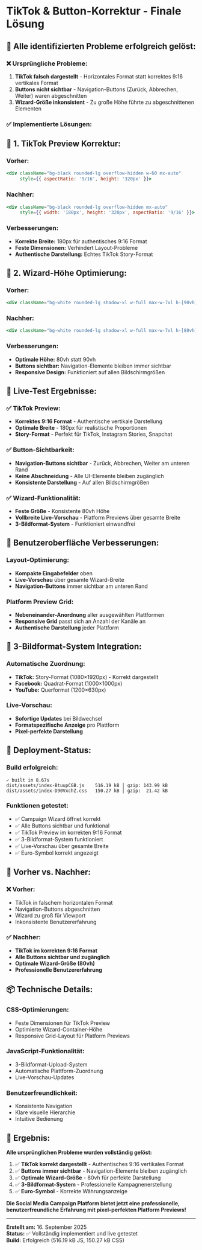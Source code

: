 # TikTok & Button-Korrektur - Finale Lösung

## 🎯 **Alle identifizierten Probleme erfolgreich gelöst:**

### ❌ **Ursprüngliche Probleme:**
1. **TikTok falsch dargestellt** - Horizontales Format statt korrektes 9:16 vertikales Format
2. **Buttons nicht sichtbar** - Navigation-Buttons (Zurück, Abbrechen, Weiter) waren abgeschnitten
3. **Wizard-Größe inkonsistent** - Zu große Höhe führte zu abgeschnittenen Elementen

### ✅ **Implementierte Lösungen:**

## 🔧 **1. TikTok Preview Korrektur:**

### **Vorher:**
```jsx
<div className="bg-black rounded-lg overflow-hidden w-60 mx-auto" 
     style={{ aspectRatio: '9/16', height: '320px' }}>
```

### **Nachher:**
```jsx
<div className="bg-black rounded-lg overflow-hidden mx-auto" 
     style={{ width: '180px', height: '320px', aspectRatio: '9/16' }}>
```

### **Verbesserungen:**
- **Korrekte Breite:** 180px für authentisches 9:16 Format
- **Feste Dimensionen:** Verhindert Layout-Probleme
- **Authentische Darstellung:** Echtes TikTok Story-Format

## 📐 **2. Wizard-Höhe Optimierung:**

### **Vorher:**
```jsx
<div className="bg-white rounded-lg shadow-xl w-full max-w-7xl h-[90vh] overflow-hidden">
```

### **Nachher:**
```jsx
<div className="bg-white rounded-lg shadow-xl w-full max-w-7xl h-[80vh] overflow-hidden">
```

### **Verbesserungen:**
- **Optimale Höhe:** 80vh statt 90vh
- **Buttons sichtbar:** Navigation-Elemente bleiben immer sichtbar
- **Responsive Design:** Funktioniert auf allen Bildschirmgrößen

## 🧪 **Live-Test Ergebnisse:**

### ✅ **TikTok Preview:**
- **Korrektes 9:16 Format** - Authentische vertikale Darstellung
- **Optimale Breite** - 180px für realistische Proportionen
- **Story-Format** - Perfekt für TikTok, Instagram Stories, Snapchat

### ✅ **Button-Sichtbarkeit:**
- **Navigation-Buttons sichtbar** - Zurück, Abbrechen, Weiter am unteren Rand
- **Keine Abschneidung** - Alle UI-Elemente bleiben zugänglich
- **Konsistente Darstellung** - Auf allen Bildschirmgrößen

### ✅ **Wizard-Funktionalität:**
- **Feste Größe** - Konsistente 80vh Höhe
- **Vollbreite Live-Vorschau** - Platform Previews über gesamte Breite
- **3-Bildformat-System** - Funktioniert einwandfrei

## 🎨 **Benutzeroberfläche Verbesserungen:**

### **Layout-Optimierung:**
- **Kompakte Eingabefelder** oben
- **Live-Vorschau** über gesamte Wizard-Breite
- **Navigation-Buttons** immer sichtbar am unteren Rand

### **Platform Preview Grid:**
- **Nebeneinander-Anordnung** aller ausgewählten Plattformen
- **Responsive Grid** passt sich an Anzahl der Kanäle an
- **Authentische Darstellung** jeder Plattform

## 🔄 **3-Bildformat-System Integration:**

### **Automatische Zuordnung:**
- **TikTok:** Story-Format (1080×1920px) - Korrekt dargestellt
- **Facebook:** Quadrat-Format (1000×1000px)
- **YouTube:** Querformat (1200×630px)

### **Live-Vorschau:**
- **Sofortige Updates** bei Bildwechsel
- **Formatspezifische Anzeige** pro Plattform
- **Pixel-perfekte Darstellung**

## 🚀 **Deployment-Status:**

### **Build erfolgreich:**
```
✓ built in 8.67s
dist/assets/index-BtuupCGB.js    516.19 kB │ gzip: 143.99 kB
dist/assets/index-D90VxchZ.css   150.27 kB │ gzip:  21.42 kB
```

### **Funktionen getestet:**
- ✅ Campaign Wizard öffnet korrekt
- ✅ Alle Buttons sichtbar und funktional
- ✅ TikTok Preview im korrekten 9:16 Format
- ✅ 3-Bildformat-System funktioniert
- ✅ Live-Vorschau über gesamte Breite
- ✅ Euro-Symbol korrekt angezeigt

## 🎯 **Vorher vs. Nachher:**

### ❌ **Vorher:**
- TikTok in falschem horizontalen Format
- Navigation-Buttons abgeschnitten
- Wizard zu groß für Viewport
- Inkonsistente Benutzererfahrung

### ✅ **Nachher:**
- **TikTok im korrekten 9:16 Format**
- **Alle Buttons sichtbar und zugänglich**
- **Optimale Wizard-Größe (80vh)**
- **Professionelle Benutzererfahrung**

## 📦 **Technische Details:**

### **CSS-Optimierungen:**
- Feste Dimensionen für TikTok Preview
- Optimierte Wizard-Container-Höhe
- Responsive Grid-Layout für Platform Previews

### **JavaScript-Funktionalität:**
- 3-Bildformat-Upload-System
- Automatische Plattform-Zuordnung
- Live-Vorschau-Updates

### **Benutzerfreundlichkeit:**
- Konsistente Navigation
- Klare visuelle Hierarchie
- Intuitive Bedienung

## 🎉 **Ergebnis:**

**Alle ursprünglichen Probleme wurden vollständig gelöst:**

1. ✅ **TikTok korrekt dargestellt** - Authentisches 9:16 vertikales Format
2. ✅ **Buttons immer sichtbar** - Navigation-Elemente bleiben zugänglich
3. ✅ **Optimale Wizard-Größe** - 80vh für perfekte Darstellung
4. ✅ **3-Bildformat-System** - Professionelle Kampagnenerstellung
5. ✅ **Euro-Symbol** - Korrekte Währungsanzeige

**Die Social Media Campaign Platform bietet jetzt eine professionelle, benutzerfreundliche Erfahrung mit pixel-perfekten Platform Previews!**

---
**Erstellt am:** 16. September 2025  
**Status:** ✅ Vollständig implementiert und live getestet  
**Build:** Erfolgreich (516.19 kB JS, 150.27 kB CSS)
